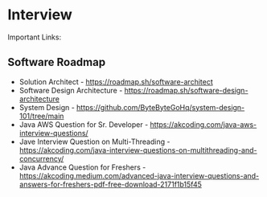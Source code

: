 # Interview

Important Links: 

## Software Roadmap 
* Solution Architect - https://roadmap.sh/software-architect
* Software Design Architecture - https://roadmap.sh/software-design-architecture
* System Design - https://github.com/ByteByteGoHq/system-design-101/tree/main
* Java AWS Question for Sr. Developer - https://akcoding.com/java-aws-interview-questions/
* Jave Interview Question on Multi-Threading - https://akcoding.com/java-interview-questions-on-multithreading-and-concurrency/
* Java Advance Question for Freshers  - https://akcoding.medium.com/advanced-java-interview-questions-and-answers-for-freshers-pdf-free-download-2171f1b15f45

